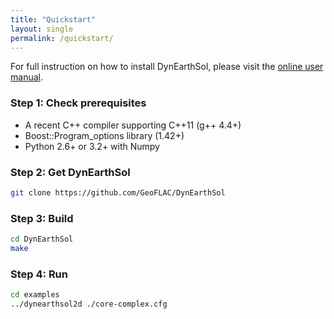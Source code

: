 ```yaml
---
title: "Quickstart"
layout: single
permalink: /quickstart/
---
```


For full instruction on how to install DynEarthSol, please visit the [online user manual](https://geoflac.github.io/des3d/docs/usage).

### Step 1: Check prerequisites

- A recent C++ compiler supporting C++11 (g++ 4.4+)
- Boost::Program_options library (1.42+)
- Python 2.6+ or 3.2+ with Numpy

### Step 2: Get DynEarthSol

```sh
git clone https://github.com/GeoFLAC/DynEarthSol
```

### Step 3: Build

```sh
cd DynEarthSol
make
```

### Step 4: Run

```sh
cd examples
../dynearthsol2d ./core-complex.cfg
```

